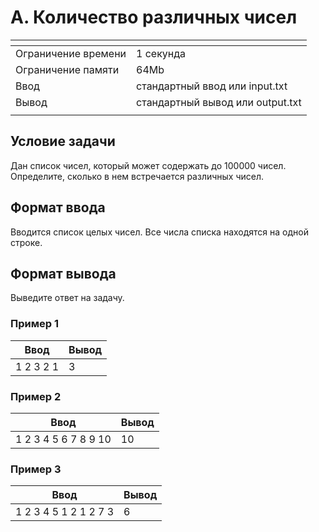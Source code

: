 # A. Количество различных чисел

[]()|[]()
-------------------|---
Ограничение времени|	1 секунда
Ограничение памяти |	64Mb
Ввод               |	стандартный ввод или input.txt
Вывод              |	стандартный вывод или output.txt
[]()|[]()

## Условие задачи
Дан список чисел, который может содержать до $100000$ чисел. Определите, сколько в нем встречается различных чисел.

## Формат ввода
Вводится список целых чисел. Все числа списка находятся на одной строке.

## Формат вывода
Выведите ответ на задачу.

### Пример 1
Ввод|Вывод
---|---
1 2 3 2 1|3
[]()

### Пример 2
Ввод|Вывод
---|---
1 2 3 4 5 6 7 8 9 10|10
[]()

### Пример 3
Ввод|Вывод
---|---
1 2 3 4 5 1 2 1 2 7 3|6
[]()